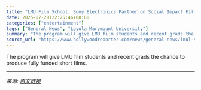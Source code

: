 ```yaml
---
title: "LMU Film School, Sony Electronics Partner on Social Impact Filmmaking Lab"
date: 2025-07-28T22:25:46+08:00
categories: ["entertainment"]
tags: ["General News", "Loyola Marymount University"]
summary: "The program will give LMU film students and recent grads the chance to produce fully funded short films."
source_url: "https://www.hollywoodreporter.com/news/general-news/lmul-sony-electronics-partnership-film-lab-1236331048/"
---
```


The program will give LMU film students and recent grads the chance to produce fully funded short films.

---

*来源: [原文链接](https://www.hollywoodreporter.com/news/general-news/lmul-sony-electronics-partnership-film-lab-1236331048/)*
